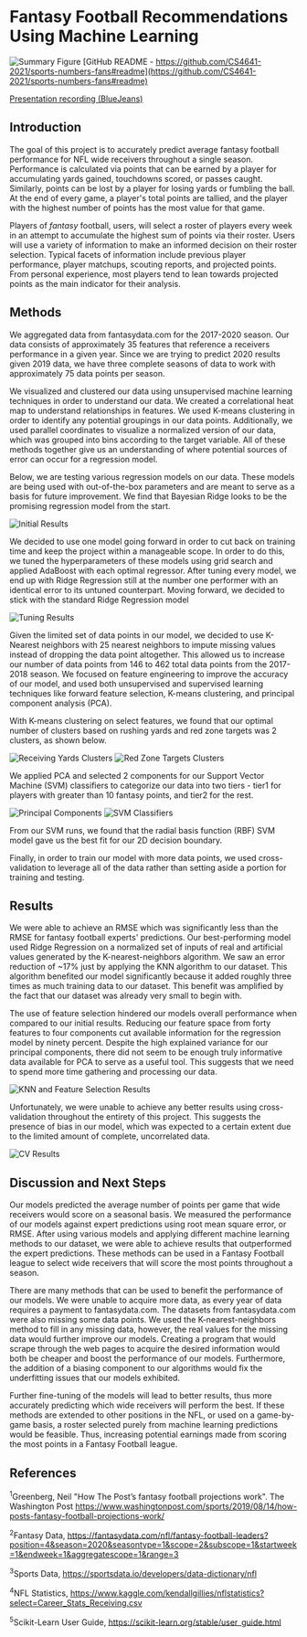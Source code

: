 # Fantasy Football Recommendations Using Machine Learning

![Summary Figure](/images/Fantasy_Football_ML_summary_figure.jpg)
[GitHub README - https://github.com/CS4641-2021/sports-numbers-fans#readme](https://github.com/CS4641-2021/sports-numbers-fans#readme)

[Presentation recording (BlueJeans)](https://bluejeans.com/s/rN@n9FAYzK4)
## Introduction

The goal of this project is to accurately predict average fantasy football performance for NFL wide receivers throughout a single season. Performance is calculated via points that can be earned by a player for accumulating yards gained, touchdowns scored, or passes caught. Similarly, points can be lost by a player for losing yards or fumbling the ball. At the end of every game, a player's total points are tallied, and the player with the highest number of points has the most value for that game.

Players of *fantasy* football, users, will select a roster of players every week in an attempt to accumulate the highest sum of points via their roster. Users will use a variety of information to make an informed decision on their roster selection. Typical facets of information include previous player performance, player matchups, scouting reports, and projected points. From personal experience, most players tend to lean towards projected points as the main indicator for their analysis.


## Methods

We aggregated data from fantasydata.com for the 2017-2020 season. Our data consists of approximately 35 features that reference a receivers performance in a given year. Since we are trying to predict 2020 results given 2019 data, we have three complete seasons of data to work with approximately 75 data points per season. 

We visualized and clustered our data using unsupervised machine learning techniques in order to understand our data. We created a correlational heat map to understand relationships in features. We used K-means clustering in order to identify any potential groupings in our data points. Additionally, we used parallel coordinates to visualize a normalized version of our data, which was grouped into bins according to the target variable. All of these methods together give us an understanding of where potential sources of error can occur for a regression model.

Below, we are testing various regression models on our data. These models are being used with out-of-the-box parameters and are meant to serve as a basis for future improvement. We find that Bayesian Ridge looks to be the promising regression model from the start.

![Initial Results](./images/rmse_init.png)

We decided to use one model going forward in order to cut back on training time and keep the project within a manageable scope. In order to do this, we tuned the hyperparameters of these models using grid search and applied AdaBoost with each optimal regressor. After tuning every model, we end up with Ridge Regression still at the number one performer with an identical error to its untuned counterpart. Moving forward, we decided to stick with the standard Ridge Regression model

![Tuning Results](./images/rmse_tune.png)


Given the limited set of data points in our model, we decided to use K-Nearest neighbors with 25 nearest neighbors to impute missing values instead of dropping the data point altogether. This allowed us to increase our number of data points from 146 to 462 total data points from the 2017-2018 season. We focused on feature engineering to improve the accuracy of our model, and used both unsupervised and supervised learning techniques like forward feature selection, K-means clustering,
and principal component analysis (PCA).

With K-means clustering on select features, we found that our optimal number of clusters based on rushing yards and red zone targets was 2 clusters, as shown below.

![Receiving Yards Clusters](/images/receiving_yards_cluster.png) ![Red Zone Targets Clusters](/images/red_zone_clusters.png)

We applied PCA and selected 2 components for our Support Vector Machine (SVM) classifiers to categorize our data into two tiers - tier1 for players with greater than 10 fantasy points, and tier2 for the rest.

![Principal Components](/images/pca_components_final.png) ![SVM Classifiers](/images/SVM_classifiers.png)

From our SVM runs, we found that the radial basis function (RBF) SVM model gave us the best fit for our 2D decision boundary.

Finally, in order to train our model with more data points, we used cross-validation to leverage all of the data rather than setting aside a portion for training and testing. 

## Results

We were able to achieve an RMSE which was significantly less than the RMSE for fantasy football experts' predictions. Our best-performing model used Ridge Regression on a normalized set of inputs of real and artificial values generated by the K-nearest-neighbors algorithm. We saw an error reduction of ~17% just by applying the KNN algorithm to our dataset. This algorithm benefited our model significantly because it added roughly three times as much training data to our dataset. This benefit was amplified by the fact that our dataset was already very small to begin with. 

The use of feature selection hindered our models overall performance when compared to our initial results. Reducing our feature space from forty features to four components cut available information for the regression model by ninety percent. Despite the high explained variance for our principal components, there did not seem to be enough truly informative data available for PCA to serve as a useful tool. This suggests that we need to spend more time gathering and processing our data.

![KNN and Feature Selection Results](./images/rmse_knn_feat.png)

Unfortunately, we were unable to achieve any better results using cross-validation throughout the entirety of this project. This suggests the presence of bias in our model, which was expected to a certain extent due to the limited amount of complete, uncorrelated data. 

![CV Results](./images/rmse_knn_feat_cv.png)


## Discussion and Next Steps

Our models predicted the average number of points per game that wide receivers would score on a seasonal basis. We measured the performance of our models against expert predictions using root mean square error, or RMSE. After using various models and applying different machine learning methods to our dataset, we were able to achieve results that outperformed the expert predictions. These methods can be used in a Fantasy Football league to select wide receivers that will score the most points throughout a season.

There are many methods that can be used to benefit the performance of our models. We were unable to acquire more data, as every year of data requires a payment to fantasydata.com. The datasets from fantasydata.com were also missing some data points. We used the K-nearest-neighbors method to fill in any missing data, however, the real values for the missing data would further improve our models. Creating a program that would scrape through the web pages to acquire the desired information would both be cheaper and boost the performance of our models. Furthermore, the addition of a biasing component to our algorithms would fix the underfitting issues that our models exhibited. 

Further fine-tuning of the models will lead to better results, thus more accurately predicting which wide receivers will perform the best. If these methods are extended to other positions in the NFL, or used on a game-by-game basis, a roster selected purely from machine learning predictions would be feasible. Thus, increasing potential earnings made from scoring the most points in a Fantasy Football league.


## References
<sup>1</sup>Greenberg, Neil "How The Post’s fantasy football projections work". The Washington Post
https://www.washingtonpost.com/sports/2019/08/14/how-posts-fantasy-football-projections-work/

<sup>2</sup>Fantasy Data, https://fantasydata.com/nfl/fantasy-football-leaders?position=4&season=2020&seasontype=1&scope=2&subscope=1&startweek=1&endweek=1&aggregatescope=1&range=3

<sup>3</sup>Sports Data, https://sportsdata.io/developers/data-dictionary/nfl

<sup>4</sup>NFL Statistics, https://www.kaggle.com/kendallgillies/nflstatistics?select=Career_Stats_Receiving.csv

<sup>5</sup>Scikit-Learn User Guide, https://scikit-learn.org/stable/user_guide.html
